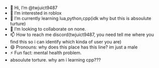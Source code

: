 - 👋 Hi, I’m @twjuict9487
- 👀 I’m interested in roblox
- 🌱 I’m currently learning lua,python,cpp(idk why but this is absoulute turture)
- 💞️ I’m looking to collaborate on none.
- 📫 How to reach me discord(twjuict9487, you need tell me where you find this so i can identify which kinda of user you are)
- 😄 Pronouns: why does this place has this line? im just a male
- ⚡ Fun fact: mental health problem.
- absoulute torture. why am i learning cpp???
<!---
twjuict9487/twjuict9487 is a ✨ special ✨ repository because its `README.md` (this file) appears on your GitHub profile.
You can click the Preview link to take a look at your changes.
--->
